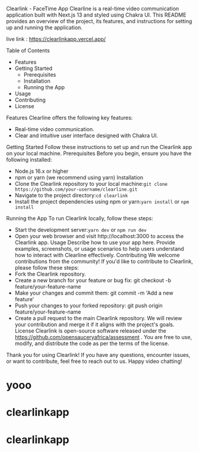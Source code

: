 Clearlink - FaceTime App
Clearline is a real-time video communication application built with Next.js 13 and styled using Chakra UI. This README provides an overview of the project, its features, and instructions for setting up and running the application.

live link : https://clearlinkapp.vercel.app/

Table of Contents

- Features
- Getting Started
  - Prerequisites
  - Installation
  - Running the App
- Usage
- Contributing
- License

Features
Clearline offers the following key features:

- Real-time video communication.
- Clear and intuitive user interface designed with Chakra UI.

Getting Started
Follow these instructions to set up and run the Clearlink app on your local machine.
Prerequisites
Before you begin, ensure you have the following installed:

- Node.js 16.x or higher
- npm or yarn (we recommend using yarn)
  Installation
- Clone the Clearlink repository to your local machine:`git clone https://github.com/your-username/clearline.git `
- Navigate to the project directory:`cd clearlink `
- Install the project dependencies using npm or yarn:`yarn install` or `npm install `

Running the App
To run Clearlink locally, follow these steps:

- Start the development server:`yarn dev` or `npm run dev`
- Open your web browser and visit http://localhost:3000 to access the Clearlink app.
  Usage
  Describe how to use your app here. Provide examples, screenshots, or usage scenarios to help users understand how to interact with Clearline effectively.
  Contributing
  We welcome contributions from the community! If you'd like to contribute to Clearlink, please follow these steps:
- Fork the Clearlink repository.
- Create a new branch for your feature or bug fix: git checkout -b feature/your-feature-name
- Make your changes and commit them: git commit -m 'Add a new feature'
- Push your changes to your forked repository: git push origin feature/your-feature-name
- Create a pull request to the main Clearlink repository.
  We will review your contribution and merge it if it aligns with the project's goals.
  License
  Clearlink is open-source software released under the https://github.com/opensauceryafrica/assessment . You are free to use, modify, and distribute the code as per the terms of the license.

Thank you for using Clearlink! If you have any questions, encounter issues, or want to contribute, feel free to reach out to us. Happy video chatting!

# yooo

# clearlinkapp

# clearlinkapp
